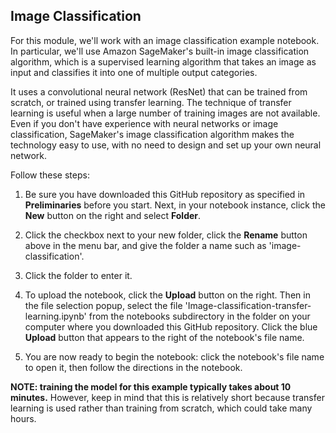 ## Image Classification 


For this module, we'll work with an image classification example notebook. In particular, we'll use Amazon SageMaker's built-in image classification algorithm, which is a supervised learning algorithm that takes an image as input and classifies it into one of multiple output categories. 

It uses a convolutional neural network (ResNet) that can be trained from scratch, or trained using transfer learning.  The technique of transfer learning is useful when a large number of training images are not available. Even if you don't have experience with neural networks or image classification, SageMaker's image classification algorithm makes the technology easy to use, with no need to design and set up your own neural network.  

Follow these steps:

1. Be sure you have downloaded this GitHub repository as specified in **Preliminaries** before you start.  Next, in your notebook instance, click the **New** button on the right and select **Folder**.  

2. Click the checkbox next to your new folder, click the **Rename** button above in the menu bar, and give the folder a name such as 'image-classification'.

3. Click the folder to enter it.

4. To upload the notebook, click the **Upload** button on the right. Then in the file selection popup, select the file 'Image-classification-transfer-learning.ipynb' from the notebooks subdirectory in the folder on your computer where you downloaded this GitHub repository. Click the blue **Upload** button that appears to the right of the notebook's file name.

5. You are now ready to begin the notebook:  click the notebook's file name to open it, then follow the directions in the notebook.


<p><strong>NOTE:  training the model for this example typically takes about 10 minutes.</strong> However, keep in mind that this is relatively short because transfer learning is used rather than training from scratch, which could take many hours.</p>

